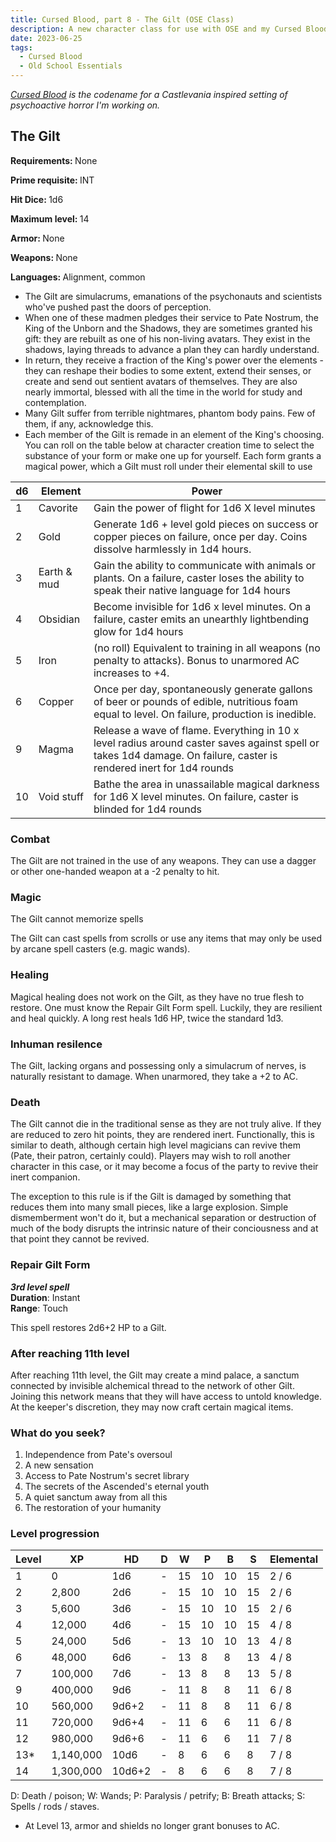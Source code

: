 ```yaml
---
title: Cursed Blood, part 8 - The Gilt (OSE Class)
description: A new character class for use with OSE and my Cursed Blood setting
date: 2023-06-25
tags:
  - Cursed Blood
  - Old School Essentials
---
```


_[Cursed Blood](/tags/cursed-blood/) is the codename for a Castlevania inspired setting of psychoactive horror I'm working on._

<div class="ose-class sheet">
<h2 class="ose-class-title">The Gilt</h2>
<div class="ose-class-stats">
  <p><strong>Requirements: </strong><span>None</span></p>
  <p><strong>Prime requisite: </strong><span>INT</span></p>
  <p><strong>Hit Dice: </strong><span>1d6</span></p>
  <p><strong>Maximum level: </strong><span>14</span></p>
  <p><strong>Armor: </strong><span>None</span></p>
  <p><strong>Weapons: </strong><span>None</span></p>
  <p><strong>Languages: </strong><span>Alignment, common</span></p>
</div>

<ul>
<li>The Gilt are simulacrums, emanations of the psychonauts and scientists who've pushed past the doors of perception.</li>
<li>When one of these madmen pledges their service to Pate Nostrum, the King of the Unborn and the Shadows, they are sometimes granted his gift: they are rebuilt as one of his non-living avatars. They exist in the shadows, laying threads to advance a plan they can hardly understand.</li>
<li>In return, they receive a fraction of the King's power over the elements - they can reshape their bodies to some extent, extend their senses, or create and send out sentient avatars of themselves. They are also nearly immortal, blessed with all the time in the world for study and contemplation.</li>
<li>Many Gilt suffer from terrible nightmares, phantom body pains. Few of them, if any, acknowledge this.</li>
<li>Each member of the Gilt is remade in an element of the King's choosing. You can roll on the table below at character creation time to select the substance of your form or make one up for yourself. Each form grants a magical power, which a Gilt must roll under their elemental skill to use</li>
</ul>

| d6  | Element     | Power                                                                                                                                                               |
| --- | ----------- | ------------------------------------------------------------------------------------------------------------------------------------------------------------------- |
| 1   | Cavorite    | Gain the power of flight for 1d6 X level minutes                                                                                                                    |
| 2   | Gold        | Generate 1d6 + level gold pieces on success or copper pieces on failure, once per day. Coins dissolve harmlessly in 1d4 hours.                                      |
| 3   | Earth & mud | Gain the ability to communicate with animals or plants. On a failure, caster loses the ability to speak their native language for 1d4 hours                         |
| 4   | Obsidian    | Become invisible for 1d6 x level minutes. On a failure, caster emits an unearthly lightbending glow for 1d4 hours                                                   |
| 5   | Iron        | (no roll) Equivalent to training in all weapons (no penalty to attacks). Bonus to unarmored AC increases to +4.                                                     |
| 6   | Copper      | Once per day, spontaneously generate gallons of beer or pounds of edible, nutritious foam equal to level. On failure, production is inedible.                       |
| 9   | Magma       | Release a wave of flame. Everything in 10 x level radius around caster saves against spell or takes 1d4 damage. On failure, caster is rendered inert for 1d4 rounds |
| 10  | Void stuff  | Bathe the area in unassailable magical darkness for 1d6 X level minutes. On failure, caster is blinded for 1d4 rounds                                               |

<div class="ose-class-feature">
<h3>Combat</h3>
<p>The Gilt are not trained in the use of any weapons. They can use a dagger or other one-handed weapon at a -2 penalty to hit.</p>
</div>

<div class="ose-class-feature">
<h3>Magic</h3>
<p>The Gilt cannot memorize spells</p>
<p>The Gilt can cast spells from scrolls or use any items that may only be used by arcane spell casters (e.g. magic wands). </p>
</div>

<div class="ose-class-feature">
<h3>Healing</h3>
<p>Magical healing does not work on the Gilt, as they have no true flesh to restore. One must know the Repair Gilt Form spell. Luckily, they are resilient and heal quickly. A long rest heals 1d6 HP, twice the standard 1d3.</p>
</div>

<div class="ose-class-feature">
<h3>Inhuman resilence</h3>
<p>The Gilt, lacking organs and possessing only a simulacrum of nerves, is naturally resistant to damage. When unarmored, they take a +2 to AC.</p>
</div>

<div class="ose-class-feature">
<h3>Death</h3>
<p>The Gilt cannot die in the traditional sense as they are not truly alive. If they are reduced to zero hit points, they are rendered inert. Functionally, this is similar to death, although certain high level magicians can revive them (Pate, their patron, certainly could). Players may wish to roll another character in this case, or it may become a focus of the party to revive their inert companion.</p>

<p>The exception to this rule is if the Gilt is damaged by something that reduces them into many small pieces, like a large explosion. Simple dismemberment won't do it, but a mechanical separation or destruction of much of the body disrupts the intrinsic nature of their conciousness and at that point they cannot be revived.</p>
</div>

<div class="ose-class-feature">
<h3>Repair Gilt Form</h3>
<p><strong><em>3rd level spell</em></strong><br />
<strong>Duration</strong>: Instant<br />
<strong>Range</strong>: Touch</p>
<p>This spell restores 2d6+2 HP to a Gilt.</p>
</div>

<div class="ose-class-feature">
<h3>After reaching 11th level</h3>
<p>After reaching 11th level, the Gilt may create a mind palace, a sanctum connected by invisible alchemical thread to the network of other Gilt. Joining this network means that they will have access to untold knowledge. At the keeper's discretion, they may now craft certain magical items.</p>
</div>

<div class="ose-class-feature">
<h3>What do you seek?</h3>
<ol>
<li>Independence from Pate's oversoul</li>
<li>A new sensation</li>
<li>Access to Pate Nostrum's secret library</li>
<li>The secrets of the Ascended's eternal youth</li>
<li>A quiet sanctum away from all this</li>
<li>The restoration of your humanity</li>
</ol>
</div>

<div class="ose-level-progession">
  <h3>Level progression</h3>

| Level | XP        | HD     | D   | W   | P   | B   | S   | Elemental |
| ----- | --------- | ------ | --- | --- | --- | --- | --- | --------- |
| 1     | 0         | 1d6    | -   | 15  | 10  | 10  | 15  | 2 / 6     |
| 2     | 2,800     | 2d6    | -   | 15  | 10  | 10  | 15  | 2 / 6     |
| 3     | 5,600     | 3d6    | -   | 15  | 10  | 10  | 15  | 2 / 6     |
| 4     | 12,000    | 4d6    | -   | 15  | 10  | 10  | 15  | 4 / 8     |
| 5     | 24,000    | 5d6    | -   | 13  | 10  | 10  | 13  | 4 / 8     |
| 6     | 48,000    | 6d6    | -   | 13  | 8   | 8   | 13  | 4 / 8     |
| 7     | 100,000   | 7d6    | -   | 13  | 8   | 8   | 13  | 5 / 8     |
| 9     | 400,000   | 9d6    | -   | 11  | 8   | 8   | 11  | 6 / 8     |
| 10    | 560,000   | 9d6+2  | -   | 11  | 8   | 8   | 11  | 6 / 8     |
| 11    | 720,000   | 9d6+4  | -   | 11  | 6   | 6   | 11  | 6 / 8     |
| 12    | 980,000   | 9d6+6  | -   | 11  | 6   | 6   | 11  | 7 / 8     |
| 13\*  | 1,140,000 | 10d6   | -   | 8   | 6   | 6   | 8   | 7 / 8     |
| 14    | 1,300,000 | 10d6+2 | -   | 8   | 6   | 6   | 8   | 7 / 8     |

D: Death / poison; W: Wands;
P: Paralysis / petrify; B: Breath attacks; S: Spells / rods / staves.

- At Level 13, armor and shields no longer grant bonuses to AC.

<!-- <h3>Spell slots</h3>

_Same as magic user, reproduced for convenience_

| Level | 1   | 2   | 3   | 4   | 5   | 6   |
| ----- | --- | --- | --- | --- | --- | --- |
| 1     | 1   |     |     |     |     |     |
| 2     | 2   |     |     |     |     |     |
| 3     | 2   | 1   |     |     |     |     |
| 4     | 2   | 2   |     |     |     |     |
| 5     | 2   | 2   | 1   |     |     |     |
| 6     | 2   | 2   | 2   |     |     |     |
| 7     | 3   | 2   | 2   | 1   |     |     |
| 8     | 3   | 3   | 2   | 2   |     |     |
| 9     | 3   | 3   | 3   | 2   | 1   |     |
| 10    | 3   | 3   | 3   | 2   | 2   |     |
| 11    | 4   | 3   | 3   | 3   | 2   | 1   |
| 12    | 4   | 4   | 3   | 3   | 3   | 2   |
| 13    | 4   | 4   | 4   | 3   | 3   | 3   |
| 14    | 4   | 4   | 4   | 3   | 3   | 3   | -->

</div>

</div>
